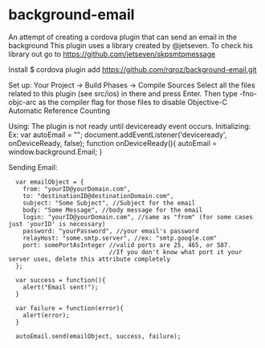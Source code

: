 # background-email
An attempt of creating a cordova plugin that can send an email in the background
This plugin uses a library created by @jetseven. 
  To check his library out go to https://github.com/jetseven/skpsmtpmessage
  
  
Install
  $ cordova plugin add https://github.com/rqroz/background-email.git

Set up:
Your Project -> Build Phases -> Compile Sources
Select all the files related to this plugin (see src/ios) in there and press Enter.
Then type -fno-objc-arc as the compiler flag for those files to disable Objective-C Automatic Reference Counting
  
Using:
The plugin is not ready until deviceready event occurs.
Initializing: 
    Ex:
      var autoEmail = "";
      document.addEventListener('deviceready', onDeviceReady, false);
      function onDeviceReady(){
        autoEmail = window.background.Email;
      }
      
  Sending Email:
    
      var emailObject = {
        from: "yourID@yourDomain.com",
        to: "destinationID@destinationDomain.com",
        subject: "Some Subject", //Subject for the email
        body: "Some Message", //body message for the email
        login: "yourID@yourDomain.com", //same as "from" (for some cases just 'yourID' is necessary)
        password: "yourPassword", //your email's password
        relayHost: "some.smtp.server", //ex: "smtp.google.com"
        port: somePortAsInteger //valid ports are 25, 465, or 587.
                                //If you don't know what port it your server uses, delete this attribute completely
      };
      
      var success = function(){
        alert("Email sent!");
      }
      
      var failure = function(error){
        alert(error);
      }
      
      autoEmail.send(emailObject, success, failure);
      
      
